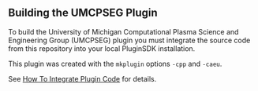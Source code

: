## Building the UMCPSEG Plugin

To build the University of Michigan Computational Plasma Science and Engineering 
Group (UMCPSEG) plugin you must integrate the source code from this repository 
into your local PluginSDK installation.

This plugin was created with the `mkplugin` options `-cpp` and `-caeu`.

See [How To Integrate Plugin Code][HowTo] for details.

[HowTo]: https://github.com/pointwise/How-To-Integrate-Plugin-Code
